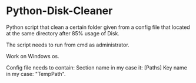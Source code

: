 # Python-Disk-Cleaner

Python script that clean a certain folder given from a config file that located at the same directory after 85% usage of Disk.

The script needs to run from cmd as administrator.

Work on Windows os.

Config file needs to contain:
Section name in my case it: [Paths]
Key name in my case: "TempPath".
